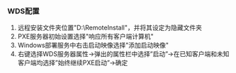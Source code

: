 ### WDS配置
1. 远程安装文件夹位置"D:\RemoteInstall"，并将其设定为隐藏文件夹
2. PXE服务器初始设置选择"响应所有客户端计算机"
3. Windows部署服务中右击启动映像选择"添加启动映像"
4. 右键选择WDS服务器属性→弹出的属性栏中选择”启动”→在已知客户端和未知客户端均选择”始终继续PXE启动”→确定
